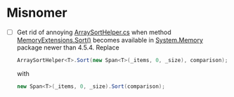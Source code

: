 # Misnomer

- [ ] Get rid of annoying [ArraySortHelper.cs] when method [MemoryExtensions.Sort()] becomes available in [System.Memory] package newer than 4.5.4.
    Replace
    ```cs
    ArraySortHelper<T>.Sort(new Span<T>(_items, 0, _size), comparison);
    ```
    with
    ```cs
    new Span<T>(_items, 0, _size).Sort(comparison);
    ```

[ArraySortHelper.cs]: src/Misnomer.Rist/System/ArraySortHelper.cs
[MemoryExtensions.Sort()]: https://docs.microsoft.com/en-us/dotnet/api/system.memoryextensions.sort
[System.Memory]: https://nuget.org/packages/System.Memory/

